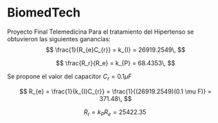 # BiomedTech
Proyecto Final Telemedicina
Para el tratamiento del Hipertenso se obtuvieron las siguientes ganancias:
$$
\frac{1}{R_{e}C_{r}} = k_{I} = 26919.2549\,
$$

$$
\frac{R_r}{R_e} = k_{P} = 68.4353\,
$$

Se propone el valor del capacitor $C_r=0.1 \mu F$

$$
R_{e} = \frac{1}{k_{I}C_{r}} = \frac{1}{(26919.2549)(0.1 \mu F)} = 371.48\,
$$

$$
R_r=k_{P}{R_e} = 25422.35\,
$$
